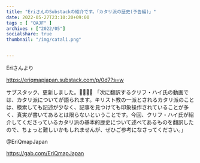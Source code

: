 ```yaml
---
title: "EriさんのSubstackの紹介です。「カタリ派の歴史(予告編)」"
date: 2022-05-27T23:10:20+09:00
tags : [ "QAJF" ]
archives : ["2022/05"]
socialshare: true
thumbnail: "/img/catali.png"


---
```


Eriさんより

https://eriqmapjapan.substack.com/p/0d7?s=w

サブスタック、更新しました。🙏🏼🍿😂  「次に翻訳するクリフ・ハイ氏の動画では、カタリ派についてが語られます。キリスト教の一派とされるカタリ派のことは、検索しても記述が少なく、記事を見つけても印象操作されていることが多く、真実が書いてあるとは限らないということです。今回、クリフ・ハイ氏が紹介してくださっているカタリ派の基本的歴史について述べてあるものを翻訳したので、ちょっと難しいかもしれませんが、ぜひご参考になさってください。」


@EriQmapJapan

https://gab.com/EriQmapJapan




<!--
{{< rawhtml >}}

<iframe width="100%" height="360" scrolling="no" frameborder="0" style="border: none;" src="https://mediable.jp/videos/watch/05c625a7-6367-4aba-b199-3a5a9263486c?ownVideoPlayType=premium"></iframe>

{{< /rawhtml >}}
-->
